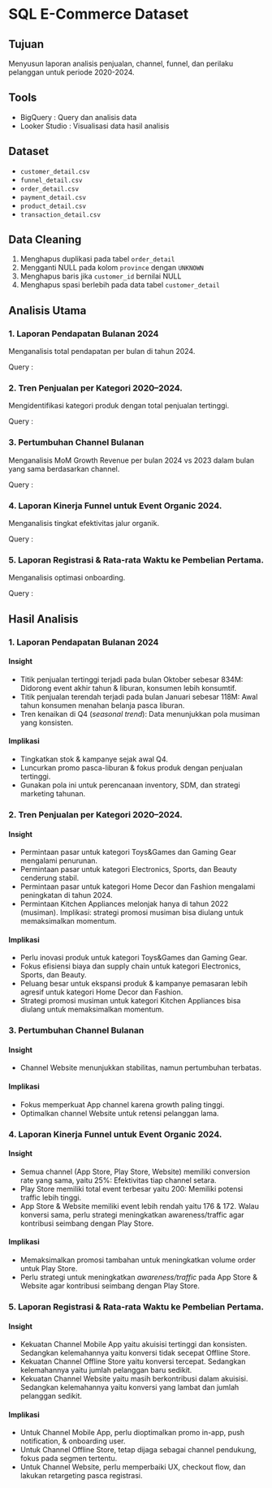 # SQL E-Commerce Dataset

## Tujuan 
Menyusun laporan analisis penjualan, channel, funnel, dan perilaku pelanggan untuk periode 2020-2024.

## Tools 
- BigQuery : Query dan analisis data
- Looker Studio : Visualisasi data hasil analisis

## Dataset
- `customer_detail.csv`
- `funnel_detail.csv`
- `order_detail.csv`
- `payment_detail.csv`
- `product_detail.csv`
- `transaction_detail.csv`

## Data Cleaning
1. Menghapus duplikasi pada tabel `order_detail`
2. Mengganti NULL pada kolom `province` dengan `UNKNOWN`
3. Menghapus baris jika `customer_id` bernilai NULL
4. Menghapus spasi berlebih pada data tabel `customer_detail`

## Analisis Utama
### 1. Laporan Pendapatan Bulanan 2024
Menganalisis total pendapatan per bulan di tahun 2024.

Query : 

### 2. Tren Penjualan per Kategori 2020–2024.
Mengidentifikasi kategori produk dengan total penjualan tertinggi.

Query : 

### 3. Pertumbuhan Channel Bulanan 
Menganalisis MoM Growth Revenue per bulan 2024 vs 2023 dalam bulan yang sama berdasarkan channel.

Query :

### 4. Laporan Kinerja Funnel untuk Event Organic 2024.
Menganalisis tingkat efektivitas jalur organik. 

Query :

### 5. Laporan Registrasi & Rata-rata Waktu ke Pembelian Pertama.
Menganalisis optimasi onboarding.

Query : 

## Hasil Analisis
### 1. Laporan Pendapatan Bulanan 2024
#### Insight 
- Titik penjualan tertinggi terjadi pada bulan Oktober sebesar 834M: Didorong event akhir tahun & liburan, konsumen lebih konsumtif.
- Titik penjualan terendah terjadi pada bulan Januari sebesar 118M: Awal tahun konsumen menahan belanja pasca liburan.
- Tren kenaikan di Q4 (_seasonal trend_): Data menunjukkan pola musiman yang konsisten.
#### Implikasi
- Tingkatkan stok & kampanye sejak awal Q4.
- Luncurkan promo pasca-liburan & fokus produk dengan penjualan tertinggi.
- Gunakan pola ini untuk perencanaan inventory, SDM, dan strategi marketing tahunan.
  
### 2. Tren Penjualan per Kategori 2020–2024.
#### Insight
- Permintaan pasar untuk kategori Toys&Games dan Gaming Gear mengalami penurunan.
- Permintaan pasar untuk kategori Electronics, Sports, dan Beauty cenderung stabil.
- Permintaan pasar untuk kategori Home Decor dan Fashion mengalami peningkatan di tahun 2024.
- Permintaan Kitchen Appliances melonjak hanya di tahun 2022 (musiman). Implikasi: strategi promosi musiman bisa diulang untuk memaksimalkan momentum.
#### Implikasi 
- Perlu inovasi produk untuk kategori Toys&Games dan Gaming Gear.
- Fokus efisiensi biaya dan supply chain untuk kategori Electronics, Sports, dan Beauty.
- Peluang besar untuk ekspansi produk & kampanye pemasaran lebih agresif untuk kategori Home Decor dan Fashion.
- Strategi promosi musiman untuk kategori Kitchen Appliances bisa diulang untuk memaksimalkan momentum.
  
### 3. Pertumbuhan Channel Bulanan 
#### Insight
- Channel Website menunjukkan stabilitas, namun pertumbuhan terbatas.
#### Implikasi
- Fokus memperkuat App channel karena growth paling tinggi.
- Optimalkan channel Website untuk retensi pelanggan lama.
  
### 4. Laporan Kinerja Funnel untuk Event Organic 2024.
#### Insight
- Semua channel (App Store, Play Store, Website) memiliki conversion rate yang sama, yaitu 25%: Efektivitas tiap channel setara.
- Play Store memiliki total event terbesar yaitu 200: Memiliki potensi traffic lebih tinggi. 
- App Store & Website memiliki event lebih rendah yaitu 176 & 172. Walau konversi sama, perlu strategi meningkatkan awareness/traffic agar kontribusi seimbang dengan Play Store.
#### Implikasi
- Memaksimalkan promosi tambahan untuk meningkatkan volume order untuk Play Store.
- Perlu strategi untuk meningkatkan _awareness/traffic_ pada App Store & Website agar kontribusi seimbang dengan Play Store.

### 5. Laporan Registrasi & Rata-rata Waktu ke Pembelian Pertama.
#### Insight
- Kekuatan Channel Mobile App yaitu akuisisi tertinggi dan konsisten. Sedangkan kelemahannya yaitu konversi tidak secepat Offline Store.
- Kekuatan Channel Offline Store yaitu konversi tercepat. Sedangkan kelemahannya yaitu jumlah pelanggan baru sedikit.
- Kekuatan Channel Website yaitu masih berkontribusi dalam akuisisi. Sedangkan kelemahannya yaitu konversi yang lambat dan jumlah pelanggan sedikit.
#### Implikasi
- Untuk Channel Mobile App, perlu dioptimalkan promo in-app, push notification, & onboarding user.
- Untuk Channel Offline Store, tetap dijaga sebagai channel pendukung, fokus pada segmen tertentu.
- Untuk Channel Website, perlu memperbaiki UX, checkout flow, dan lakukan retargeting pasca registrasi.
